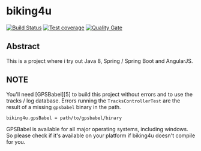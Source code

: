 # biking4u

[![Build Status](https://travis-ci.org/michael-simons/biking2.svg?branch=public)](https://travis-ci.org/michael-simons/biking2) [![Test coverage](https://sonarcloud.io/api/project_badges/measure?project=eu.michael-simons%3Abiking2&metric=coverage)](https://sonarcloud.io/dashboard?id=eu.michael-simons%3Abiking2) [![Quality Gate](https://sonarcloud.io/api/project_badges/measure?project=eu.michael-simons%3Abiking2&metric=alert_status)](https://sonarcloud.io/dashboard?id=eu.michael-simons%3Abiking2)

## Abstract

This is a project where i try out Java 8, Spring / Spring Boot and AngularJS. 

## NOTE

You'll need [GPSBabel][5] to build this project without errors and to use the tracks / log database. Errors running the `TracksControllerTest` are the result of a missing `gpsbabel` binary in the path.

    biking4u.gpsBabel = path/to/gpsbabel/binary

GPSBabel is available for all major operating systems, including windows. So please check if it's available on your platform if biking4u doesn't compile for you.

